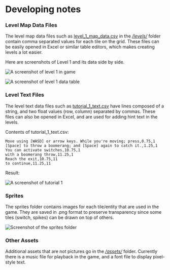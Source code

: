 
# Developing notes

### Level Map Data Files

The level map data files such as [level_1_map_data.csv](https://github.com/BJNick/cs30-final-project/blob/master/levels/level_1_map_data.csv) in the 
*[/levels/](https://github.com/BJNick/cs30-final-project/tree/master/levels)* 
folder contain comma separated values for each tile on the grid.
These files can be easily opened in Excel or similar table editors, which makes creating levels a lot easier.

Here are screenshots of Level 1 and its data side by side.

![A screenshot of level 1 in game](https://github.com/BJNick/cs30-final-project/tree/master/screenshots/level_1.jpg)

![A screenshot of level 1 data table](https://github.com/BJNick/cs30-final-project/tree/master/screenshots/level_1_table.jpg)

### Level Text Files

The level text data files such as [tutorial_1_text.csv](https://github.com/BJNick/cs30-final-project/blob/master/levels/tutorial_1_text.csv) have lines composed of
a string, and two float values (row, column) separated by commas. These files can also be opened in Excel, and are used for adding hint text in the levels.

Contents of tutorial_1_text.csv:

    Move using [WASD] or arrow keys. While you're moving; press,0.75,1
    [Space] to throw a boomerang; and [Space] again to catch it.,1.25,1
    You can activate switches,10.75,1
    with a boomerang throw,11.25,1
    Reach the exit,10.75,11
    to continue,11.25,11

Result:

![A screenshot of tutorial 1](https://github.com/BJNick/cs30-final-project/tree/master/screenshots/tutorial_1.jpg)

### Sprites

The sprites folder contains images for each tile/entity that are used in the game. They are saved in .png format to preserve transparency since some tiles (switch, spikes) can be drawn on top of others.

![Screenshot of the sprites folder](https://github.com/BJNick/cs30-final-project/tree/master/screenshots/sprites_folder.jpg)

### Other Assets

Additional assets that are not pictures go in the 
*[/assets/](https://github.com/BJNick/cs30-final-project/tree/master/assets)* folder. Currently there is a music file for playback in the game, and a font file to display pixel-style text.
